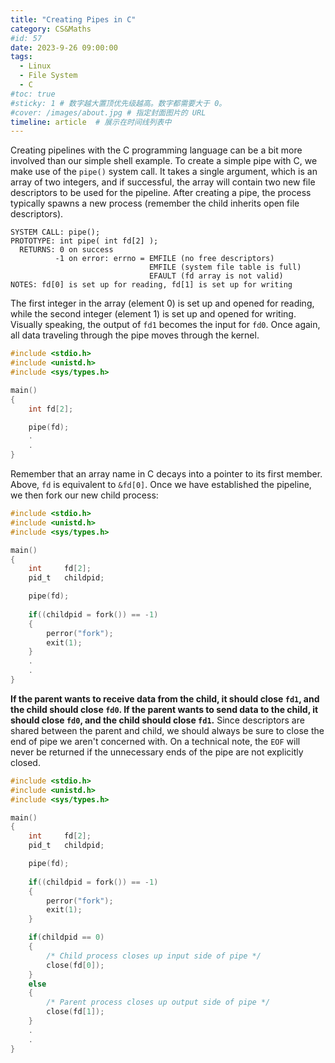 ```yaml
---
title: "Creating Pipes in C"
category: CS&Maths
#id: 57
date: 2023-9-26 09:00:00
tags: 
  - Linux
  - File System
  - C
#toc: true
#sticky: 1 # 数字越大置顶优先级越高。数字都需要大于 0。
#cover: /images/about.jpg # 指定封面图片的 URL
timeline: article  # 展示在时间线列表中
---
```


Creating pipelines with the C programming language can be a bit more involved than our simple shell example. To create a simple pipe with C, we make use of the `pipe()` system call. <!--more-->It takes a single argument, which is an array of two integers, and if successful, the array will contain two new file descriptors to be used for the pipeline. After creating a pipe, the process typically spawns a new process (remember the child inherits open file descriptors).

```
SYSTEM CALL: pipe();                                                          
PROTOTYPE: int pipe( int fd[2] );                                             
  RETURNS: 0 on success                                                       
          -1 on error: errno = EMFILE (no free descriptors)                  
                               EMFILE (system file table is full)            
                               EFAULT (fd array is not valid)                
NOTES: fd[0] is set up for reading, fd[1] is set up for writing
```

The first integer in the array (element 0) is set up and opened for reading, while the second integer (element 1) is set up and opened for writing. Visually speaking, the output of `fd1` becomes the input for `fd0`. Once again, all data traveling through the pipe moves through the kernel.
```c
#include <stdio.h>
#include <unistd.h>
#include <sys/types.h>

main()
{
    int fd[2];

    pipe(fd);
    .
    .
}
```
Remember that an array name in C decays into a pointer to its first member. Above, `fd` is equivalent to `&fd[0]`. Once we have established the pipeline, we then fork our new child process:

```c
#include <stdio.h>
#include <unistd.h>
#include <sys/types.h>

main()
{
    int     fd[2];
    pid_t   childpid;

    pipe(fd);
        
    if((childpid = fork()) == -1)
    {
        perror("fork");
        exit(1);
    }
    .
    .
}
```
**If the parent wants to receive data from the child, it should close `fd1`, and the child should close `fd0`. If the parent wants to send data to the child, it should close `fd0`, and the child should close `fd1`.** Since descriptors are shared between the parent and child, we should always be sure to close the end of pipe we aren't concerned with. On a technical note, the `EOF` will never be returned if the unnecessary ends of the pipe are not explicitly closed.

```c
#include <stdio.h>
#include <unistd.h>
#include <sys/types.h>

main()
{
    int     fd[2];
    pid_t   childpid;

    pipe(fd);
        
    if((childpid = fork()) == -1)
    {
        perror("fork");
        exit(1);
    }

    if(childpid == 0)
    {
        /* Child process closes up input side of pipe */
        close(fd[0]);
    }
    else
    {
        /* Parent process closes up output side of pipe */
        close(fd[1]);
    }
    .
    .
}
```

